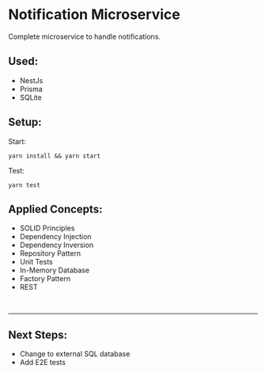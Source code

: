 # Notification Microservice

Complete microservice to handle notifications.

## Used:

- NestJs
- Prisma
- SQLite

## Setup:

Start:

```
yarn install && yarn start
```

Test:

```
yarn test
```

## Applied Concepts:

- SOLID Principles
- Dependency Injection
- Dependency Inversion
- Repository Pattern
- Unit Tests
- In-Memory Database
- Factory Pattern
- REST

<br>
<hr>

## Next Steps:

- Change to external SQL database
- Add E2E tests
